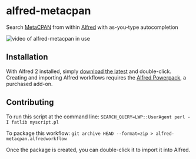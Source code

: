 alfred-metacpan
===============

Search [MetaCPAN](http://metacpan.org/) from within
[Alfred](http://www.alfredapp.com/) with as-you-type autocompletion

![video of alfred-metacpan in use](https://dl.dropboxusercontent.com/u/301667/metacpansearchforalfred.gif)

Installation
------------

With Alfred 2 installed, simply [download the latest](https://dl.dropboxusercontent.com/u/301667/alfred-metacpan.alfredworkflow)
and double-click.  Creating and importing Alfred workflows requires the [Alfred Powerpack](http://www.alfredapp.com/powerpack/), a purchased add-on.

Contributing
------------

To run this script at the command line: `SEARCH_QUERY=LWP::UserAgent perl -I fatlib myscript.pl`

To package this workflow: `git archive HEAD --format=zip > alfred-metacpan.alfredworkflow`

Once the package is created, you can double-click it to import it into Alfred.
